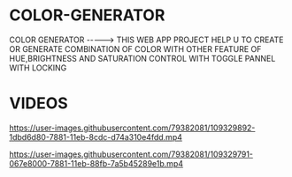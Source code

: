 # COLOR-GENERATOR
COLOR GENERATOR -----> THIS WEB APP PROJECT HELP U TO CREATE OR GENERATE COMBINATION OF COLOR WITH OTHER FEATURE OF HUE,BRIGHTNESS AND SATURATION CONTROL WITH TOGGLE PANNEL  WITH LOCKING
# VIDEOS
https://user-images.githubusercontent.com/79382081/109329892-1dbd6d80-7881-11eb-8cdc-d74a310e4fdd.mp4

https://user-images.githubusercontent.com/79382081/109329791-067e8000-7881-11eb-88fb-7a5b45289e1b.mp4

